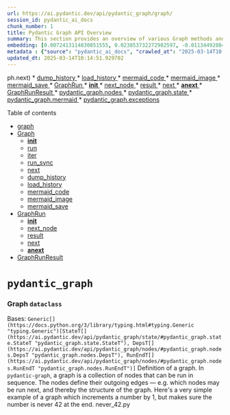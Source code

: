 ```yaml
---
url: https://ai.pydantic.dev/api/pydantic_graph/graph/
session_id: pydantic_ai_docs
chunk_number: 1
title: Pydantic Graph API Overview
summary: This section provides an overview of various Graph methods and attributes within the Pydantic Graph API, including methods for managing history, generating mermaid visualizations, and working with GraphRun functionalities.
embedding: [0.0072413114830851555, 0.023853732272982597, -0.011344920843839645, -0.040868114680051804, 0.0740569606423378, 0.007415294647216797, -0.002032306743785739, 0.003812637412920594, -0.0018673224840313196, 0.0361405648291111, 0.013246740214526653, -0.05778650566935539, 0.0021042998414486647, -0.052746985107660294, 0.02781335450708866, -0.020038094371557236, -0.007967242039740086, 0.017518334090709686, 0.03664451465010643, 0.03575659915804863, 0.02831730805337429, -0.016450434923171997, 0.05101914703845978, -0.01619846001267433, 0.009341111406683922, 0.021777929738163948, 0.019870109856128693, 0.021609945222735405, 0.00579844880849123, 0.01931816339492798, 0.004079611971974373, -0.011344920843839645, -0.035300642251968384, -0.0014188650529831648, 0.031269025057554245, 0.00494053028523922, -0.004817541688680649, 0.011122941970825195, 0.007127322256565094, 0.031149037182331085, -0.0141466548666358, -0.039740219712257385, 0.011416913941502571, 0.009131131693720818, -0.05207504704594612, -0.01877821423113346, 0.007499286904931068, 0.047179512679576874, 0.02373374253511429, 0.04372384399175644, -0.07103324681520462, 0.00297721684910357, -0.018910201266407967, 0.035828594118356705, -0.07924046367406845, 0.011344920843839645, -0.025317592546343803, 0.011752882041037083, 0.0023517764639109373, -0.03244491294026375, 0.041516050696372986, 0.010888964869081974, 0.004493572749197483, 0.07981640845537186, -0.01928216591477394, 0.053514912724494934, -0.04185201972723007, 0.048091426491737366, -0.02882125973701477, -0.0008684174390509725, 0.045811641961336136, 0.033044856041669846, -0.031269025057554245, -0.03251690790057182, -0.002683244878426194, -0.04576364904642105, 0.015898488461971283, 0.035540621727705, 0.014986574649810791, -0.03146100789308548, 0.04002819210290909, -0.0015216052997857332, 0.00560646690428257, 0.0030537096317857504, 0.020038094371557236, -0.06181812286376953, -0.03107704408466816, -0.053514912724494934, -0.03767641633749008, -0.041252076625823975, 0.00531849404796958, -0.046195607632398605, -0.029589185491204262, 0.06469784677028656, 0.06301800906658173, 0.03832435607910156, 0.038468342274427414, -0.0003303435805719346, -0.039236269891262054, -0.0334768183529377, 0.0069833360612392426, -0.023685747757554054, -0.0515470989048481, -0.00792524591088295, 0.023829733952879906, 0.007859252393245697, -0.029133230447769165, 0.05140311270952225, -0.011986860074102879, -0.016222456470131874, -0.04432378336787224, -0.0024957626592367887, 0.01327073760330677, 0.028965245932340622, -0.034196749329566956, -0.03743644058704376, -0.007919247262179852, 0.00036296548205427825, 0.02894124761223793, -0.0017623323947191238, 0.008867156691849232, -0.003188696689903736, 0.0007776760612614453, 0.004793544299900532, 0.02262984775006771, 0.012250835075974464, -0.0010693983640521765, -0.0002739114570431411, 0.02968517690896988, -0.0019663129933178425, 0.010373014025390148, -0.03839634731411934, -0.037628423422575, -0.03568460792303085, 0.01581449620425701, 0.004820541478693485, -0.03976421803236008, 0.017206363379955292, 0.021465959027409554, 0.03134102001786232, 0.04595562815666199, -0.02882125973701477, -0.016690412536263466, 0.04158804565668106, 0.04547567665576935, 0.04499572142958641, -0.03275688365101814, 0.0707932710647583, -0.011560901068150997, 0.014026666060090065, 0.057306550443172455, 0.06445787101984024, 0.0026427486445754766, 0.006545377429574728, 0.013282736763358116, 0.007379298098385334, 0.0071153235621750355, 0.012910772114992142, -0.005261499434709549, -0.030141133815050125, -0.0317009836435318, 0.03681249916553497, -0.02819731831550598, 0.0040616136975586414, -0.02577354945242405, 0.033668797463178635, -0.07770460844039917, -0.023925725370645523, 0.0008766666287556291, -0.042403966188430786, 0.02301381155848503, -0.022329876199364662, -0.01972612366080284, 0.03546862676739693, 0.020122086629271507, 0.013918676413595676, -0.08485592901706696, -0.0013626203872263432, -0.023541761562228203, -0.02514960803091526, -0.0032906869892030954, -0.03945224732160568, -0.04485173523426056, 0.017938293516635895, -0.012502810917794704, 0.005420484580099583, 0.02704542875289917, 0.015706505626440048, -0.01756632886826992, 0.039476245641708374, 0.0006036926060914993, 0.023589756339788437, 0.022377872839570045, 0.01691839098930359, -0.0028257311787456274, -0.04576364904642105, 0.0885515809059143, 0.011500906199216843, 0.03501266986131668, 0.04521169885993004, -0.009467099793255329, 0.023469768464565277, -0.004136606585234404, 0.01030701957643032, 0.029853161424398422, -0.03323683887720108, -0.009485097602009773, -0.045571666210889816, -0.006092420779168606, -0.042403966188430786, 0.0072713084518909454, -0.026733458042144775, -0.0016558425268158317, -0.010301019996404648, 0.00033578058355487883, 0.003800638485699892, -0.052123043686151505, 0.028749266639351845, 0.039116282016038895, 0.04746748507022858, -0.02099800296127796, 0.039620231837034225, 0.005078516900539398, 0.01972612366080284, 0.001705337781459093, -0.00900514330714941, 0.010912962257862091, -0.05409085750579834, -0.009809067472815514, 0.05082716792821884, -0.009533093310892582, -0.028845256194472313, 0.024861635640263557, -0.034676700830459595, -0.03009313903748989, -0.037604425102472305, -0.03604457154870033, -0.01647443324327469, 0.01365470141172409, -0.015466528944671154, -0.036836497485637665, 0.018526237457990646, -0.023745741695165634, 0.021813925355672836, 0.028389301151037216, 0.018178271129727364, -0.017098374664783478, -0.0008346706163138151, -0.003842634614557028, 0.05812247470021248, -0.0005688209203071892, 0.0035396635066717863, 0.015550521202385426, -0.00853118859231472, -0.036596521735191345, -0.03897229582071304, -0.0071393209509551525, 0.00200680922716856, 0.014854587614536285, 0.03270889073610306, 0.04072412848472595, -0.017722314223647118, -0.03297286480665207, -0.009503096342086792, -0.038612328469753265, 0.0061494153924286366, -6.810289778513834e-05, -0.021369967609643936, -0.03527664393186569, -0.05620265379548073, 0.021765930578112602, 0.02642148733139038, 0.03218093886971474, -0.04065213352441788, -0.009485097602009773, 0.009587088599801064, 0.013174747116863728, 0.03563661128282547, 0.036836497485637665, -0.0414680577814579, 0.02541358396410942, 0.033308833837509155, 0.05913037806749344, 0.04485173523426056, -0.005159509368240833, 0.01744634099304676, -0.014758596196770668, 0.022317877039313316, 0.029733171686530113, -0.019006192684173584, 0.033812783658504486, 0.018022285774350166, 0.016570424661040306, 0.002327778609469533, 0.028341304510831833, -0.06388192623853683, 0.019426152110099792, 0.040124185383319855, 0.025797545909881592, -0.02417770028114319, -0.021573947742581367, -0.027621373534202576, -0.022881824523210526, 0.001319874543696642, -0.010481003671884537, 0.009929055348038673, -0.02920522354543209, -0.008837159723043442, 0.026061521843075752, 0.026853445917367935, -0.02384173311293125, 0.01825026422739029, 0.011068947613239288, 0.017194364219903946, 0.0015823495341464877, 0.05140311270952225, 0.06920941919088364, -0.021022001281380653, -0.00576245179399848, -0.030165132135152817, -0.014518619515001774, -0.05068318173289299, 0.06114618480205536, 0.03635654225945473, -0.0268054511398077, 0.03107704408466816, -0.04211599379777908, 0.01149490661919117, 0.01497457642108202, -0.002096800599247217, 0.006323398556560278, -0.02061403915286064, -0.007967242039740086, 0.04525969550013542, 0.019510144367814064, -0.02538958564400673, -0.007409295532852411, 0.058938395231962204, 0.024813640862703323, 0.047323498874902725, -0.023565759882330894, -0.046171609312295914, 0.011896868236362934, -0.01667841337621212, -0.03489268198609352, 0.03143700957298279, -0.0159944798797369, 0.034196749329566956, -0.0052285026758909225, 0.007583278696984053, -0.012586803175508976, -0.0008646677597425878, 0.042907919734716415, 0.05922636762261391, -0.00038883803063072264, 0.009113132953643799, -0.0007585528655909002, -0.0027012431528419256, -0.005822446197271347, 0.026637466624379158, -0.07674470543861389, -0.027237409725785255, -0.023325782269239426, 0.008939149789512157, -0.04981926083564758, -0.018154272809624672, -0.02615751326084137, 0.015826495364308357, 0.06153015047311783, 0.040892113000154495, 0.030165132135152817, 0.03333282843232155, 0.017530333250761032, -0.0197021272033453, -0.0004825791111215949, -0.010145035572350025, -0.011758881621062756, -0.014470623806118965, 0.02478964254260063, 0.033164847642183304, 0.0020713030826300383, 0.024273691698908806, 0.014062662608921528, -0.010211029089987278, -0.009527093730866909, 0.006971336901187897, 0.00410960940644145, 0.010954958386719227, -0.010774975642561913, 0.02262984775006771, 0.03738844394683838, -0.004862537607550621, -0.0033986768685281277, 0.004868537187576294, -0.010588993318378925, -5.55415954295313e-06, -0.025365587323904037, -0.0022512858267873526, 0.04633959382772446, 0.027093423530459404, -0.02462165802717209, -0.009965052828192711, -0.011926866136491299, 0.009617085568606853, 9.163191134575754e-05, -0.004634559154510498, 0.07828055322170258, 0.04943529888987541, 0.019738122820854187, 0.015406535007059574, 0.0053544905968010426, 0.03957223519682884, -0.009533093310892582, -0.048739366233348846, -0.011578898876905441, -0.035948581993579865, -0.01019303034991026, -0.027093423530459404, -0.03273288905620575, 0.024213697761297226, -0.014998573809862137, -0.05178707465529442, -0.019798116758465767, -0.00032640647259540856, -0.02464565634727478, 0.032780881971120834, 0.019714124500751495, -0.036212556064128876, 0.00122538348659873, -0.0317009836435318, 0.042139992117881775, 0.04624360427260399, 0.008453195914626122, 0.008789164014160633, 0.05029921606183052, -0.027861351147294044, -0.015298545360565186, 0.01395467296242714, 0.011932865716516972, -0.023985719308257103, 0.015166557393968105, -0.03136501833796501, 0.03515665605664253, 0.035540621727705, -0.030165132135152817, -0.03890030086040497, -0.000987656065262854, -0.05749853327870369, 0.009905057959258556, -0.06402590870857239, 0.0012516309507191181, 0.01978611759841442, -0.07300105690956116, 0.000802423688583076, -0.03018912859261036, -0.015394535847008228, 0.0627780333161354, 0.0046075619757175446, 0.034676700830459595, -0.03741244226694107, 0.0001716399274300784, 0.0118488734588027, -0.0219219159334898, 0.026973435655236244, -0.028629276901483536, 0.024573663249611855, 0.029037239030003548, -0.006833350285887718, 0.018490241840481758, -0.008357205428183079, 0.03743644058704376, -0.04919532313942909, 0.018550235778093338, 0.006911342963576317, 0.03892429918050766, 0.026133514940738678, -0.0043855831027030945, 0.05725855380296707, 0.020722029730677605, 0.042763933539390564, -0.02462165802717209, -0.0195461418479681, 0.015742503106594086, 0.005222503561526537, -0.004760547075420618, 0.008447196334600449, 0.025797545909881592, -0.05500277131795883, 0.0016978385392576456, 0.0017233361722901464, -0.03983621299266815, 0.012646797113120556, 0.044779740273952484, -0.01146490965038538, 0.039356257766485214, 0.04134806990623474, -0.05634663999080658, -0.031029049307107925, 0.021969910711050034, -0.030309118330478668, -0.02156195044517517, 0.0014436127385124564, -0.01204085536301136, 0.03196496143937111, -0.016726410016417503, -0.0657537505030632, 0.03414875268936157, 0.012814781628549099, 0.0035216649994254112, 0.030861064791679382, -0.02038606069982052, -0.0065033817663788795, 0.03887630254030228, 0.007091325707733631, 0.0014586113393306732, 0.011224932968616486, 0.006335397716611624, 0.017650321125984192, -0.010756976902484894, 0.012862776406109333, -0.026589471846818924, -0.02718941494822502, -0.006479383911937475, -0.005534473806619644, -0.00047133018961176276, -0.025173606351017952, 0.0343647338449955, -0.04034016281366348, 0.002882725792005658, -0.020182080566883087, 0.03522865101695061, 0.024477671831846237, 0.02171793393790722, 0.014626609161496162, -0.04463575407862663, 0.002741739386692643, 0.011752882041037083, 0.02462165802717209, -0.036308545619249344, -0.01389467902481556, -0.009797068312764168, 0.027957340702414513, -0.005846444051712751, -0.0007143070688471198, -0.02423769421875477, -0.009191125631332397, 0.03484468534588814, -0.040268171578645706, -0.0022092899307608604, 0.020482052117586136, 0.012694792822003365, 0.013726694509387016, -0.009377107955515385, -0.0672416090965271, -0.03263689577579498, 0.01564651168882847, -0.011746883392333984, -0.007667270954698324, 0.02423769421875477, 0.03071707859635353, -0.012886774726212025, -0.009311114437878132, 0.05097115412354469, 0.03148500621318817, -0.01774631254374981, 0.08835959434509277, 0.015082566067576408, -0.029877159744501114, -0.026877444237470627, -0.017350349575281143, -0.010570994578301907, -0.006257405038923025, 0.019366158172488213, -0.029109232127666473, -0.014638608321547508, -0.02450167015194893, -0.02038606069982052, -0.004406581167131662, -0.013714696280658245, 0.0032066949643194675, -0.041012100875377655, -0.038372352719306946, 0.01795029267668724, -0.01497457642108202, -0.03866032510995865, 0.037196461111307144, -0.007223313208669424, 0.010582993738353252, 0.00363265466876328, -0.016846397891640663, -0.02274983748793602, 0.008873156271874905, 0.00943710282444954, 0.002597752958536148, -0.022269882261753082, -0.010834969580173492, 0.019330162554979324, -0.021969910711050034, -0.06685764342546463, 0.039500243961811066, 0.01703837886452675, 0.011512905359268188, -0.01149490661919117, 0.03359680622816086, 0.009287117049098015, -0.0020263073965907097, -0.001567350933328271, 0.029661178588867188, -0.029637182131409645, 0.0055734701454639435, -0.04614761099219322, 0.005618465598672628, 0.01376269105821848, -0.01916217803955078, -0.017410343512892723, 0.01439863070845604, -0.035708602517843246, 0.04079611971974373, 0.05001124367117882, -0.04869136959314346, 0.04293191805481911, 0.06157814338803291, -0.007319304160773754, -0.021045997738838196, -0.03239692002534866, 0.02091401070356369, -0.016894392669200897, 0.009521094150841236, -0.02906123735010624, 0.0025167607236653566, -0.04787544906139374, -0.0039296261966228485, 0.02462165802717209, 0.01946214959025383, -0.04458776116371155, -0.01013303641229868, -0.019858110696077347, -0.01972612366080284, 0.0008676674915477633, -0.01257480401545763, 0.021165987476706505, 0.029613183811306953, -0.04319589212536812, 0.023709746077656746, -0.0011653891997411847, -0.007289306726306677, 0.0012261334341019392, 0.02752538211643696, 0.015274547040462494, -0.016126466915011406, -0.019498145207762718, 0.010313019156455994, 0.004742548801004887, -0.02692543901503086, -0.02162194438278675, -0.02541358396410942, -0.03184497356414795, -0.040124185383319855, -0.01541853416711092, -0.010786973871290684, -0.02032606676220894, 0.01966612972319126, 0.006845348980277777, -0.03638054057955742, -0.03489268198609352, 0.023589756339788437, 0.019618134945631027, 0.020518049597740173, 0.012256834656000137, 0.011758881621062756, -0.015946483239531517, 0.03249290958046913, 0.049075331538915634, 0.025125611573457718, -0.01877821423113346, -0.018730219453573227, 0.004241596441715956, -0.022437866777181625, -0.014698602259159088, 0.031533002853393555, -0.0186582263559103, -0.005804447922855616, -0.04142006114125252, 0.07333702594041824, 0.07372099161148071, -0.03902028873562813, -0.032804880291223526, 0.031173035502433777, 0.02831730805337429, 0.023769740015268326, -0.009095135144889355, -0.004712551832199097, -0.003614656161516905, 0.0032906869892030954, -0.0008414199692197144, -0.005519475322216749, 0.010151035152375698, 0.04185201972723007, -0.013930675573647022, -0.043795835226774216, -0.01276678591966629, -0.003167698858305812, -0.012370823882520199, 0.030933057889342308, 0.00047695465036667883, 0.018994193524122238, -0.0003843384620267898, 0.03158099576830864, -0.008765166625380516, -0.029085233807563782, -0.004238597117364407, 0.007991240359842777, -0.03767641633749008, 0.017914297059178352, -0.017782308161258698, -0.01795029267668724, 0.028389301151037216, 0.012022856622934341, -0.01376269105821848, -0.01976212114095688, -0.007319304160773754, 0.022773833945393562, -0.009485097602009773, -0.01673840917646885, 0.001103895017877221, -0.00710332440212369, 0.008267213590443134, -0.0030687081161886454, -0.02867727354168892, -0.024693651124835014, -0.016126466915011406, 0.015586517751216888, 0.00012505060294643044, 0.020446056500077248, -0.007985240779817104, -0.015142560005187988, -0.01703837886452675, 0.019414152950048447, -0.015862490981817245, -0.0026217505801469088, -0.04585963860154152, 0.02343377098441124, 0.007757262326776981, -0.03213294595479965, 0.002698243362829089, -0.011584898456931114, -0.037076473236083984, 0.027237409725785255, -0.0013138750800862908, 0.012076851911842823, -0.030549094080924988, 0.008105229586362839, -0.018322257325053215, -0.007853252813220024, 0.03388477861881256, 0.00761327613145113, -0.005915437359362841, -0.004451576620340347, -0.016834398731589317, 0.03340482339262962, -0.05197905749082565, -0.004610561765730381, -0.037100471556186676, 0.04523569718003273, 0.029373206198215485, -0.042763933539390564, 0.02244986593723297, 0.0035936583299189806, -0.024741647765040398, 0.014962577261030674, -0.034172751009464264, 0.002053304808214307, -0.0012411319185048342, 0.01964213140308857, 0.03275688365101814, -0.012148845009505749, 0.06964137405157089, -0.05433083325624466, 0.01863422803580761, -0.003932625986635685, -0.015682509168982506, 0.01162689458578825, 0.02781335450708866, 0.018178271129727364, 0.02405771240592003, -0.002734239911660552, 0.004577564541250467, -0.04345986619591713, -0.03196496143937111, -0.029781168326735497, -0.05889039859175682, -0.03546862676739693, 0.002117798663675785, 0.0001766081986716017, 0.015622514300048351, -0.016666414216160774, 0.011254929937422276, -0.07439292222261429, 0.007559281308203936, 0.04830740764737129, -0.0035066665150225163, 0.04689154028892517, -0.020134085789322853, 0.007637273520231247, -0.02105799689888954, 0.015982480719685555, -0.050107236951589584, -0.02200590819120407, -0.013162747956812382, -0.02980516478419304, -0.013714696280658245, 0.01982211507856846, -0.00968907866626978, 0.006899343803524971, -0.006869346834719181, 0.03438872843980789, -0.03400476649403572, -0.0018643226940184832, -0.005303495563566685, -0.017722314223647118, -0.0008804162498563528, 0.01819027028977871, 0.0177703108638525, 0.014746597968041897, 0.015466528944671154, 0.010181032121181488, 0.03741244226694107, 0.015370538458228111, -0.04811542481184006, -0.008999144658446312, 0.04924331605434418, 0.00519250612705946, 0.02337377704679966, 0.02123798057436943, 0.05039520934224129, 0.034292738884687424, 0.017026381567120552, 0.002254285616800189, -0.02127397619187832, -0.02162194438278675, -0.005555471871048212, 0.027093423530459404, 0.0017413344467058778, -0.04602762311697006, 0.007127322256565094, -0.024417677894234657, -0.013522714376449585, -0.023385776206851006, 0.018346255645155907, 0.011980860494077206, -0.0012058853171765804, 0.06153015047311783, 0.030045142397284508, -0.04237997159361839, -0.022281881421804428, -0.0004840789770241827, 0.02781335450708866, 0.014950578100979328, 0.028101326897740364, 0.0034466723445802927, -0.014158654026687145, -0.002032306743785739, -0.022653846070170403, 0.015706505626440048, -0.01118293683975935, 0.018670223653316498, -0.030885063111782074, 0.007235311903059483, 0.015370538458228111, -0.006593373138457537, -0.025317592546343803, 0.010469004511833191, 0.022053902968764305, -0.021969910711050034, -0.025197604671120644, -0.0015823495341464877, -0.011824875138700008, -0.0019333161180838943, 0.009401106275618076, 0.012910772114992142, 0.021777929738163948, 0.018622228875756264, 0.0004649557813536376, 0.011632894165813923, -0.0021132989786565304, -0.0015478527639061213, 0.0013206243747845292, -0.030741076916456223, -0.0008054234203882515, -0.002548257587477565, 0.009239121340215206, -0.0291812252253294, -0.04285992309451103, 0.027885347604751587, -0.004091611132025719, 0.022581852972507477, -0.01276678591966629, -0.003770641516894102, 0.01744634099304676, -0.0008714171126484871, 0.016006477177143097, -0.04595562815666199, 0.048451393842697144, 0.013174747116863728, -0.014470623806118965, -0.05485878512263298, 0.007259309757500887, 0.006203410215675831, 0.018118277192115784, 0.0038936296477913857, -0.02654147520661354, -0.02156195044517517, -0.0014766096137464046, 0.02565355971455574, -0.005960433278232813, -0.03400476649403572, -0.015442531555891037, -0.011782879941165447, 0.008411199785768986, -0.0016693412326276302, 0.036068569868803024, -0.02944519929587841, -0.0056994580663740635, 0.012982765212655067, 0.011188936419785023, -0.024357683956623077, -0.002888725372031331, 0.0071153235621750355, 0.012550806626677513, -0.025725552812218666, 0.07804057747125626, 0.003749643452465534, -0.017650321125984192, 0.0095510920509696, -0.009599086828529835, -0.002746238838881254, -0.027957340702414513, 0.005267499014735222, -0.01851424016058445, 0.04281193017959595, -0.045043718069791794, -0.032900869846343994, 0.011500906199216843, 0.0021102994214743376, -0.021285975351929665, 0.009251120500266552, 0.0016573424218222499, 0.01384668331593275, 0.03448472172021866, 0.012838779017329216, 0.004595562815666199, -0.0008039235253818333, 0.026013527065515518, -0.003167698858305812, 0.006413389928638935, -0.033044856041669846, 0.012754786759614944, -0.03294886648654938, 0.015634512528777122, -0.0015463529853150249, -0.007049329578876495, -0.019186176359653473, -0.023445770144462585, -0.018586233258247375, 0.007145320530980825, -0.03724445775151253, -0.006491382606327534, 0.005411485210061073, 0.01703837886452675, 0.02402171492576599, 0.047083523124456406, 0.041252076625823975, 0.056442633271217346, 0.059322357177734375, -0.000704557984136045, -0.05068318173289299, 0.03362080454826355, -0.010564994998276234, -0.021777929738163948, 0.02553357183933258, 0.020062092691659927, 0.04830740764737129, -0.009497096762061119, 0.01207085233181715, 0.012196839787065983, 0.0014158653793856502, 0.029589185491204262, 0.017710315063595772, 0.024813640862703323, 0.0007544282707385719, 0.027261408045887947, 0.024189699441194534, -0.012634798884391785, -0.0059424350038170815, -0.0016753406962379813, 0.01907818578183651, 0.004100610036402941, 0.008255215361714363, 0.011116942390799522, -0.011536902748048306, -0.05889039859175682, 0.01768631860613823, 0.04031616449356079, 0.0011976361274719238, -0.014266643673181534, -0.012778785079717636, 0.04242796450853348, 0.015082566067576408, -0.021201983094215393, 0.01916217803955078, 0.0028437296859920025, -0.033548809587955475, 0.010187031701207161, 0.00827921275049448, 0.020134085789322853, 0.010972956195473671, 0.001900319242849946, -0.025461578741669655, -0.03146100789308548, -0.0030192129779607058, 0.010846968740224838, -0.03083706833422184, 0.013522714376449585, -0.017794307321310043, 0.01916217803955078, -0.00480554299429059, -0.003056709421798587, -0.008873156271874905, 0.030501099303364754, -0.04130007326602936, -0.006869346834719181, 0.010079041123390198, -0.003416675142943859, 0.022197889164090157, -0.004154604859650135, 0.0033506813924759626, -0.011428913101553917, -0.02286982536315918, -0.017974290996789932, -0.0050935158506035805, -0.026373492553830147, -0.005900438874959946, 0.0137026971206069, -0.010912962257862091, 0.01875421591103077, 0.011128941550850868, -0.020506050437688828, -0.015022571198642254, 0.01553852204233408, -0.01079897303134203, -0.020242074504494667, 6.585311348317191e-05, -0.02159794606268406, 0.02038606069982052, -0.0001881383650470525, 0.0011796378530561924, 0.02099800296127796, 0.007505286484956741, 0.03513265773653984, -0.010391011834144592, -0.02339777536690235, -0.014218647964298725, -0.011950863525271416, -0.003230692818760872, 0.01038501225411892, 0.030381111428141594, 0.015586517751216888, -0.04741949215531349, 0.02363775297999382, -0.004070613067597151, 0.016654416918754578, -0.016810402274131775, -0.01395467296242714, -0.03546862676739693, -0.010942959226667881, -0.013438722118735313, -0.01673840917646885, 0.011200934648513794, -0.0037586425896734, -0.0028257311787456274, 0.02153795212507248, -0.006719361059367657, 0.005834445357322693, -0.009989050216972828, -0.04648358002305031, -0.012370823882520199, 0.02488563396036625, 0.036332543939352036, -0.012934770435094833, -0.00010864591604331508, -0.014278641901910305, 0.00799723993986845, -0.0015643512597307563, 0.00439158221706748, 0.011236931197345257, 0.003242691745981574, -0.03270889073610306, 0.00030503349262289703, 0.0028587281703948975, -0.022197889164090157, 0.025053618475794792, 0.0026022526435554028, 0.00608042161911726, 0.0009104134514927864, -0.04703552648425102, -0.008747167885303497, 0.034052763134241104, 0.005651462357491255, -0.01952214352786541, -0.03174898028373718, 0.006683364510536194, 0.018490241840481758, 0.04751548171043396, -0.012922771275043488, -0.031245028600096703, -0.034556712955236435, 0.03021312691271305, -0.02210189774632454, 0.013810686767101288, 0.013186746276915073, -0.0011856372002512217, 0.008207219652831554, -0.00748728821054101, 0.01637844182550907, -0.00808723084628582, 0.022845827043056488, -0.010421008802950382, -0.03765241801738739, 0.022833827883005142, -0.01079897303134203, 0.04307590425014496, -0.0031706984154880047, 0.007307305000722408, -0.029733171686530113, -0.020278071984648705, -0.0012478813296183944, -0.026709459722042084, -0.008021237328648567, -0.008357205428183079, -0.01587449014186859, 0.004643558524549007, 0.003173698205500841, -0.025869540870189667, -0.01736234873533249, 0.0005062018753960729, -0.009083135984838009, 0.00675535760819912, 0.062106095254421234, 0.013570709154009819, -0.028101326897740364, 0.02819731831550598, 0.0021927915513515472, 0.013978670351207256, -0.004571565426886082, 0.005966432858258486, 0.008867156691849232, -0.020434057340025902, -0.025605564936995506, 0.012034855782985687, -0.006803352851420641, -0.009305114857852459, 0.006134416442364454, -0.007829255424439907, -0.0022992813028395176, -0.00337767880409956, 0.015574518591165543, -0.0013978671049699187, 0.0291812252253294, 0.058074478060007095, -0.013006763532757759, -0.012220838107168674, 0.011224932968616486, -0.006167413666844368, 0.017650321125984192, 0.015070566907525063, -0.004715551622211933, 0.016138466075062752, 0.01637844182550907, -0.020950008183717728, 0.014170652255415916, 0.007031331304460764, -0.03486868366599083, 0.023445770144462585, -0.009845064021646976, -0.023025810718536377, -0.010732979513704777, 0.03890030086040497, 0.005504476372152567, -0.001900319242849946, -0.010139035992324352, -0.020662035793066025, 0.0034766693133860826, -0.006701362784951925, 0.041252076625823975, -0.01168688852339983, 0.017854301258921623, -0.012910772114992142, 0.026637466624379158, 0.008969146758317947, -0.0016993384342640638, -0.012358824722468853, 0.0048745363019406796, -0.00856118556112051, 0.016930390149354935, 0.03333282843232155, 0.027717364951968193, 0.04648358002305031, -0.007499286904931068, 0.010522998869419098, 0.011314923875033855, 0.004673555493354797, -0.020986003801226616, -0.036308545619249344, -0.002926221815869212, -0.027453389018774033, 0.007649272680282593, 0.013570709154009819, -0.0069833360612392426, -0.0031227029394358397, 0.0038036382757127285, 0.018970195204019547, 0.0006141915800981224, 0.02077002450823784, -0.003305685706436634, -0.012442816980183125, 0.011170937679708004, 0.049867257475852966, 0.005981431342661381, -0.012526809237897396, -0.04943529888987541, 0.041276074945926666, -0.03155699744820595, -0.017998289316892624, 0.02432168647646904, -0.0017293355194851756, -0.005264499224722385, 0.03777240961790085, 0.04914732649922371, 0.01895819790661335, -0.02428569085896015, 0.0017653321847319603, 0.00010367763752583414, 0.0055884686298668385, 0.005915437359362841, -0.004766546655446291, -0.03957223519682884, 0.019234171137213707, 0.021081995218992233, 0.022317877039313316, -0.011680888943374157, 0.029157226905226707, 0.03299686312675476, 0.02307380549609661, -0.006929341237992048, -0.007379298098385334, -0.03110104240477085, 0.012586803175508976, -0.01964213140308857, 0.01016303338110447, -0.015406535007059574, -0.048835355788469315, 0.030405107885599136, -0.021969910711050034, -0.04317189380526543, -0.018610229715704918, -0.03119703382253647, 0.0016858397284522653, 0.021345969289541245, -0.018106278032064438, -0.0063054002821445465, -0.020890014246106148, 0.025629563257098198, 0.011542902328073978, 0.03326083719730377, -0.017578328028321266, -0.008507191203534603, -0.010259024798870087, -0.016042474657297134, 0.003052209736779332, 0.010564994998276234, -0.00563646387308836, -0.003467670176178217, 0.0319889597594738, 0.010924961417913437, 0.0012396321399137378, -0.043915823101997375, 0.013558710925281048, 0.007715266197919846, 0.02757337875664234, -0.007031331304460764, -0.009035141207277775, 0.021609945222735405, 0.01631844788789749, 0.032276932150125504, 0.015778498724102974, -0.016810402274131775, 0.0250296201556921, -0.03239692002534866, -0.014818591065704823, -0.025101613253355026, 0.03558861464262009, -0.00980306789278984, -0.07117722928524017, 0.0331888422369957, -0.011146940290927887, -0.013690697960555553, -0.021165987476706505, 6.350958574330434e-05, 0.014698602259159088, -0.0010888964170590043, -0.028341304510831833, -0.008033236488699913, 0.026613468304276466, -0.024009717628359795, -0.010630989447236061, -0.0159944798797369, 0.009899058379232883, 0.019042188301682472, 0.00853118859231472, 0.01653442718088627, 0.00694733951240778, 0.02426169253885746, -0.020122086629271507, 0.01435063499957323, -0.02061403915286064, 0.018166271969676018, 0.003626655088737607, -0.02420169860124588, -0.008123227395117283, 0.015898488461971283, 0.004244596231728792, -0.009587088599801064, -0.013438722118735313, -0.02440567873418331, -0.021405965089797974, -0.002893224824219942, -0.04017217829823494, 0.024069711565971375, -0.009053139016032219, -0.003749643452465534, -0.010223028250038624, -0.028341304510831833, 0.029541190713644028, -0.007991240359842777, -0.007499286904931068, 0.024129705503582954, 0.02440567873418331, 0.0050065238028764725, -0.015634512528777122, -0.012244835495948792, 0.02304980717599392, -0.00932911317795515, 0.030429106205701828, -0.012430817820131779, 0.006899343803524971, 0.006014428101480007, -0.01712237112224102, -0.015466528944671154, -0.012346825562417507, 0.007859252393245697, -0.017194364219903946, 0.009749072603881359, 0.012454815208911896, -0.0008744168444536626, 0.009101134724915028, 0.04309990257024765, -0.001736834878101945, -0.021393965929746628, -0.015742503106594086, 0.014674604870378971, -0.010313019156455994, -0.018646227195858955, -0.027981339022517204, 0.03438872843980789, 0.0016753406962379813, -0.024669654667377472, 0.01990610733628273, 0.028341304510831833, -0.03945224732160568, -0.013330732472240925, -0.011794878169894218, 0.022137895226478577, -0.03148500621318817, 0.0049765268340706825, -0.01795029267668724, 0.04192401468753815, -0.023205792531371117, 0.0008556686225347221, 0.03448472172021866, -0.002185292076319456, -0.019690128043293953, -0.011158938519656658, -0.013030760921537876, 0.021285975351929665, -0.011872870847582817, -0.01340272556990385, 0.006311399862170219, 0.0047335498966276646, 0.01564651168882847, -0.024417677894234657, -0.0313890166580677, 0.0041426061652600765, -0.0005838194629177451, 0.049483295530080795, 0.016486432403326035, 0.005789449438452721, 0.004463575314730406, 0.0025047617964446545, 0.029349209740757942, -0.01591048762202263, -0.023793736472725868, 0.02541358396410942, 0.0003687774296849966, -0.012982765212655067, -0.0010761476587504148, -0.07213713973760605, 0.009917057119309902, 0.012598802335560322, -0.009365109726786613, -0.021957911550998688, 0.004478574264794588, -0.00754728214815259, 0.006623370107263327, 0.0038996292278170586, -0.0006351895863190293, 0.00919712521135807, -0.02355376072227955, 0.011002954095602036, -0.03678850084543228, -0.024861635640263557, 0.012286831624805927, 0.018406249582767487, 0.02079402282834053, 0.007715266197919846, 0.026973435655236244, -0.016006477177143097, 0.020362064242362976, 0.036452531814575195, 0.011866871267557144, 0.0411800853908062, -0.011194935068488121, 0.029589185491204262, -0.017338350415229797, -0.0001670466153882444, 0.002170293591916561, 0.0014053663471713662, -0.006383392959833145, -0.01928216591477394, 0.00011689513485180214, 0.014794592745602131, -0.005189506337046623, -0.012406820431351662, 0.007055329158902168, 0.017542332410812378, 0.0010319019202142954, 0.008171223104000092, -0.024309689179062843, 0.015406535007059574, 0.02589353732764721, -0.0016303450101986527, -0.020362064242362976, 0.036980483680963516, 0.0159944798797369, -0.0005234502023085952, -0.016366444528102875, 0.008681174367666245, 0.0340767577290535, 0.02577354945242405, -0.0030432105995714664, 0.006689364090561867, 0.013918676413595676, 0.006779355462640524, 0.011278927326202393, -0.03263689577579498, 0.004673555493354797, 0.00916712824255228, 0.0003534038842190057, -0.0013896177988499403, 0.035084664821624756, 0.03839634731411934, -0.007277308031916618, 0.031652990728616714, -0.001367119955830276, 0.024933628737926483, -0.005060518626123667, 0.025797545909881592, 0.01445862464606762, -0.03249290958046913, -0.0014316138112917542, 0.006623370107263327, -0.01409865915775299, -0.01629445143043995, 0.021957911550998688, 0.019918106496334076, -0.016282452270388603, 0.006911342963576317, 0.02375774085521698, -0.02490963041782379, -0.012274832464754581, 0.02047005295753479, -0.0008324208320118487, 0.016870396211743355, 0.028341304510831833, 0.002201790688559413, 0.00010817721340572461, -0.016750406473875046, -0.00436158524826169, -0.014794592745602131, 0.01063698809593916, -0.0013761190930381417, -0.0118488734588027, -0.02363775297999382, -0.020122086629271507, 0.022293880581855774, -0.005723455920815468, 0.0268054511398077, -0.03239692002534866, 0.02982916310429573, -0.019126180559396744, 0.0011421414092183113, 0.003035711357370019, -0.0049765268340706825, -0.028221316635608673, -0.0036296548787504435, -0.03275688365101814, 0.0017383346566930413, -0.03213294595479965, -0.007349301129579544, -0.03741244226694107, -0.011518904939293861, -0.022917820140719414, -0.016402440145611763, 0.018466243520379066, -0.007277308031916618, 0.01619846001267433, -0.028653275221586227]
metadata : {"source": "pydantic_ai_docs", "crawled_at": "2025-03-14T10:14:51.929702", "url_path": "/api/pydantic_graph/graph/", "chunk_size": 4623}
updated_dt: 2025-03-14T10:14:51.929702
---
```

ph.next)
        * [ dump_history  ](https://ai.pydantic.dev/api/pydantic_graph/graph/#pydantic_graph.graph.Graph.dump_history)
        * [ load_history  ](https://ai.pydantic.dev/api/pydantic_graph/graph/#pydantic_graph.graph.Graph.load_history)
        * [ mermaid_code  ](https://ai.pydantic.dev/api/pydantic_graph/graph/#pydantic_graph.graph.Graph.mermaid_code)
        * [ mermaid_image  ](https://ai.pydantic.dev/api/pydantic_graph/graph/#pydantic_graph.graph.Graph.mermaid_image)
        * [ mermaid_save  ](https://ai.pydantic.dev/api/pydantic_graph/graph/#pydantic_graph.graph.Graph.mermaid_save)
      * [ GraphRun  ](https://ai.pydantic.dev/api/pydantic_graph/graph/#pydantic_graph.graph.GraphRun)
        * [ __init__  ](https://ai.pydantic.dev/api/pydantic_graph/graph/#pydantic_graph.graph.GraphRun.__init__)
        * [ next_node  ](https://ai.pydantic.dev/api/pydantic_graph/graph/#pydantic_graph.graph.GraphRun.next_node)
        * [ result  ](https://ai.pydantic.dev/api/pydantic_graph/graph/#pydantic_graph.graph.GraphRun.result)
        * [ next  ](https://ai.pydantic.dev/api/pydantic_graph/graph/#pydantic_graph.graph.GraphRun.next)
        * [ __anext__  ](https://ai.pydantic.dev/api/pydantic_graph/graph/#pydantic_graph.graph.GraphRun.__anext__)
      * [ GraphRunResult  ](https://ai.pydantic.dev/api/pydantic_graph/graph/#pydantic_graph.graph.GraphRunResult)
    * [ pydantic_graph.nodes  ](https://ai.pydantic.dev/api/pydantic_graph/nodes/)
    * [ pydantic_graph.state  ](https://ai.pydantic.dev/api/pydantic_graph/state/)
    * [ pydantic_graph.mermaid  ](https://ai.pydantic.dev/api/pydantic_graph/mermaid/)
    * [ pydantic_graph.exceptions  ](https://ai.pydantic.dev/api/pydantic_graph/exceptions/)


Table of contents 
  * [ graph  ](https://ai.pydantic.dev/api/pydantic_graph/graph/#pydantic_graph.graph)
  * [ Graph  ](https://ai.pydantic.dev/api/pydantic_graph/graph/#pydantic_graph.graph.Graph)
    * [ __init__  ](https://ai.pydantic.dev/api/pydantic_graph/graph/#pydantic_graph.graph.Graph.__init__)
    * [ run  ](https://ai.pydantic.dev/api/pydantic_graph/graph/#pydantic_graph.graph.Graph.run)
    * [ iter  ](https://ai.pydantic.dev/api/pydantic_graph/graph/#pydantic_graph.graph.Graph.iter)
    * [ run_sync  ](https://ai.pydantic.dev/api/pydantic_graph/graph/#pydantic_graph.graph.Graph.run_sync)
    * [ next  ](https://ai.pydantic.dev/api/pydantic_graph/graph/#pydantic_graph.graph.Graph.next)
    * [ dump_history  ](https://ai.pydantic.dev/api/pydantic_graph/graph/#pydantic_graph.graph.Graph.dump_history)
    * [ load_history  ](https://ai.pydantic.dev/api/pydantic_graph/graph/#pydantic_graph.graph.Graph.load_history)
    * [ mermaid_code  ](https://ai.pydantic.dev/api/pydantic_graph/graph/#pydantic_graph.graph.Graph.mermaid_code)
    * [ mermaid_image  ](https://ai.pydantic.dev/api/pydantic_graph/graph/#pydantic_graph.graph.Graph.mermaid_image)
    * [ mermaid_save  ](https://ai.pydantic.dev/api/pydantic_graph/graph/#pydantic_graph.graph.Graph.mermaid_save)
  * [ GraphRun  ](https://ai.pydantic.dev/api/pydantic_graph/graph/#pydantic_graph.graph.GraphRun)
    * [ __init__  ](https://ai.pydantic.dev/api/pydantic_graph/graph/#pydantic_graph.graph.GraphRun.__init__)
    * [ next_node  ](https://ai.pydantic.dev/api/pydantic_graph/graph/#pydantic_graph.graph.GraphRun.next_node)
    * [ result  ](https://ai.pydantic.dev/api/pydantic_graph/graph/#pydantic_graph.graph.GraphRun.result)
    * [ next  ](https://ai.pydantic.dev/api/pydantic_graph/graph/#pydantic_graph.graph.GraphRun.next)
    * [ __anext__  ](https://ai.pydantic.dev/api/pydantic_graph/graph/#pydantic_graph.graph.GraphRun.__anext__)
  * [ GraphRunResult  ](https://ai.pydantic.dev/api/pydantic_graph/graph/#pydantic_graph.graph.GraphRunResult)


# `pydantic_graph`
###  Graph `dataclass`
Bases: `Generic[](https://docs.python.org/3/library/typing.html#typing.Generic "typing.Generic")[StateT[](https://ai.pydantic.dev/api/pydantic_graph/state/#pydantic_graph.state.StateT "pydantic_graph.state.StateT"), DepsT[](https://ai.pydantic.dev/api/pydantic_graph/nodes/#pydantic_graph.nodes.DepsT "pydantic_graph.nodes.DepsT"), RunEndT[](https://ai.pydantic.dev/api/pydantic_graph/nodes/#pydantic_graph.nodes.RunEndT "pydantic_graph.nodes.RunEndT")]`
Definition of a graph.
In `pydantic-graph`, a graph is a collection of nodes that can be run in sequence. The nodes define their outgoing edges — e.g. which nodes may be run next, and thereby the structure of the graph.
Here's a very simple example of a graph which increments a number by 1, but makes sure the number is never 42 at the end.
never_42.py